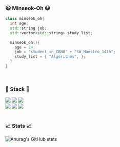 ### 😃 Minseok-Oh 😃
```cpp
class minseok_oh{
  int age;
  std::string job;
  std::vector<std::string> study_list;
  
  minseok_oh(){
    age = 24;
    job = "student_in_CBNU" + "SW_Maestro_14th";
    study_list = { "Algorithms", };
  }
}
```

</br>

### 📕 Stack 📘
<img src="https://img.shields.io/badge/C++-00599C?style=flat-square&logo=cplusplus&logoColor=white"/> <img src="https://img.shields.io/badge/Python-3776AB?style=flat-square&logo=python&logoColor=white"/> <img src="https://img.shields.io/badge/Java-007396?style=flat&logo=Java&logoColor=white" />
</br>
<img src="https://img.shields.io/badge/-Linux-grey?logo=linux&logoColor=white"/> <img src="https://img.shields.io/badge/Docker-2496ED?style=flat-square&logo=Docker&logoColor=white"/> <img src="https://img.shields.io/badge/Amazon AWS-232F3E?style=flat-square&logo=amazonaws&logoColor=white"/>
</br>
</br>

### 📈 Stats 📈
![Anurag's GitHub stats](https://github-readme-stats.vercel.app/api?username=minseok-oh&show_icons=true&theme=cobalt)
